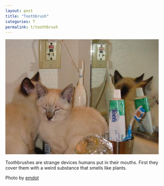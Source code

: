 ```yaml
---
layout: post
title: "Toothbrush"
categories: T
permalink: t/toothbrush
---
```


<img src="/images/t/toothbrush.jpg">

Toothbrushes are strange devices humans put in their mouths. First they cover them with a weird substance that smells like plants.

Photo by <a href="http://www.flickr.com/photos/emdot/131695/">emdot</a>
